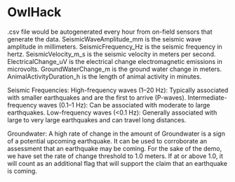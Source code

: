 # OwlHack

.csv file would be autogenerated every hour from on-field sensors that generate the data.
SeismicWaveAmplitude_mm is the seismic wave amplitude in millimeters.
SeismicFrequency_Hz is the seismic frequency in hertz.
SeismicVelocity_m_s is the seismic velocity in meters per second.
ElectricalChange_uV is the electrical change electromagnetic emissions in microvolts.
GroundWaterChange_m is the ground water change in meters.
AnimalActivityDuration_h is the length of animal activity in minutes.

Seismic Frequencies:
High-frequency waves (1–20 Hz): Typically associated with smaller earthquakes and are the first to arrive (P-waves).
Intermediate-frequency waves (0.1–1 Hz): Can be associated with moderate to large earthquakes.
Low-frequency waves (<0.1 Hz): Generally associated with large to very large earthquakes and can travel long distances.

Groundwater:
A high rate of change in the amount of Groundwater is a sign of a potential upcoming earthquake. It can be used to corroborate an assessment that an earthquake may be coming. For the sake of the demo, we have set the rate of change threshold to 1.0 meters. If at or above 1.0, it will count as an additional flag that will support the claim that an earthquake is coming.

